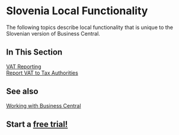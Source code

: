# Slovenia Local Functionality

The following topics describe local functionality that is unique to the Slovenian version of Business Central.

## In This Section

[VAT Reporting](..\Adriatic\VATBooks.md)<br>
[Report VAT to Tax Authorities](ReportVAT.md)

## See also

[Working with Business Central](https://docs.microsoft.com/en-us/dynamics365/business-central/ui-work-product)

## Start a [free trial!](https://trials.dynamics.com/Dynamics365/Signup/BusinessCentral)
